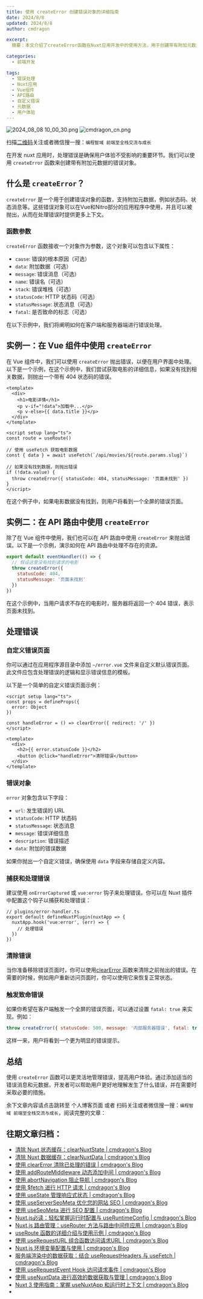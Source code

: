 ```yaml
---
title: 使用 createError 创建错误对象的详细指南
date: 2024/8/8
updated: 2024/8/8
author: cmdragon

excerpt:
  摘要：本文介绍了createError函数在Nuxt应用开发中的使用方法，用于创建带有附加元数据的错误对象，以提升错误处理的灵活性和用户体验。内容包括函数参数说明、在Vue组件和API路由中的应用实例、自定义错误页面的创建、错误的捕获与处理技巧，以及如何触发致命错误展示全屏错误提示。

categories:
  - 前端开发

tags:
  - 错误处理
  - Nuxt应用
  - Vue组件
  - API路由
  - 自定义错误
  - 元数据
  - 用户体验
---
```


<img src="https://static.amd794.com/blog/images/2024_08_08 10_00_30.png@blog" title="2024_08_08 10_00_30.png" alt="2024_08_08 10_00_30.png"/>

<img src="https://static.amd794.com/blog/images/cmdragon_cn.png" title="cmdragon_cn.png" alt="cmdragon_cn.png"/>


扫描[二维码](https://static.amd794.com/blog/images/cmdragon_cn.png)关注或者微信搜一搜：`编程智域 前端至全栈交流与成长`



在开发 nuxt 应用时，处理错误是确保用户体验不受影响的重要环节。我们可以使用 `createError` 函数来创建带有附加元数据的错误对象。

## 什么是 `createError`？

`createError` 是一个用于创建错误对象的函数，支持附加元数据，例如状态码、状态消息等。这些错误对象可以在Vue和Nitro部分的应用程序中使用，并且可以被抛出，从而在处理错误时提供更多上下文。

### 函数参数

`createError` 函数接收一个对象作为参数，这个对象可以包含以下属性：

- `cause`: 错误的根本原因（可选）
- `data`: 附加数据（可选）
- `message`: 错误消息（可选）
- `name`: 错误名（可选）
- `stack`: 错误堆栈（可选）
- `statusCode`: HTTP 状态码（可选）
- `statusMessage`: 状态消息（可选）
- `fatal`: 是否致命的标志（可选）

在以下示例中，我们将阐明如何在客户端和服务器端进行错误处理。

## 实例一：在 Vue 组件中使用 `createError`

在 Vue 组件中，我们可以使用 `createError` 抛出错误，以便在用户界面中处理。以下是一个示例，在这个示例中，我们尝试获取电影的详细信息，如果没有找到相关数据，则抛出一个带有 404 状态码的错误。

```vue
<template>
  <div>
    <h1>电影详情</h1>
    <p v-if="!data">加载中...</p>
    <p v-else>{{ data.title }}</p>
  </div>
</template>

<script setup lang="ts">
const route = useRoute()

// 使用 useFetch 获取电影数据
const { data } = await useFetch(`/api/movies/${route.params.slug}`)

// 如果没有找到数据，则抛出错误
if (!data.value) {
  throw createError({ statusCode: 404, statusMessage: '页面未找到' })
}
</script>
```

在这个例子中，如果电影数据没有找到，则用户将看到一个全屏的错误页面。

## 实例二：在 API 路由中使用 `createError`

除了在 Vue 组件中使用，我们也可以在 API 路由中使用 `createError` 来抛出错误。以下是一个示例，演示如何在 API 路由中处理不存在的资源。

```javascript
export default eventHandler(() => {
  // 假设这里没有找到请求的电影
  throw createError({
    statusCode: 404,
    statusMessage: '页面未找到'
  })
})
```

在这个示例中，当用户请求不存在的电影时，服务器将返回一个 404 错误，表示页面未找到。

## 处理错误

### 自定义错误页面

你可以通过在应用程序源目录中添加 `~/error.vue` 文件来自定义默认错误页面。此文件应包含处理错误的逻辑和显示错误信息的模板。

以下是一个简单的自定义错误页面示例：

```vue
<script setup lang="ts">
const props = defineProps({
  error: Object
})

const handleError = () => clearError({ redirect: '/' })
</script>

<template>
  <div>
    <h2>{{ error.statusCode }}</h2>
    <button @click="handleError">清除错误</button>
  </div>
</template>
```

### 错误对象

`error` 对象包含以下字段：

-   `url`: 发生错误的 URL
-   `statusCode`: HTTP 状态码
-   `statusMessage`: 状态消息
-   `message`: 错误详细信息
-   `description`: 错误描述
-   `data`: 附加的错误数据

如果你抛出一个自定义错误，确保使用 `data` 字段来存储自定义内容。

### 捕获和处理错误

建议使用 `onErrorCaptured` 或 `vue:error` 钩子来处理错误。你可以在 Nuxt 插件中配置这个钩子以捕获和处理错误：

```
// plugins/error-handler.ts
export default defineNuxtPlugin(nuxtApp => {
  nuxtApp.hook('vue:error', (err) => {
    // 处理错误
  })
})
```

### 清除错误

当你准备移除错误页面时，你可以使用[clearError ](https://blog.cmdragon.cn/posts/1bf9b90dd386/) 函数来清除之前抛出的错误。在需要的时候，例如用户重新访问页面时，你可以使用它来恢复正常状态。

### 触发致命错误

如果你希望在客户端触发一个全屏的错误页面，可以通过设置 `fatal: true` 来实现。例如：

```javascript
throw createError({ statusCode: 500, message: '内部服务器错误', fatal: true })
```

这样一来，用户将看到一个更为明显的错误提示。

## 总结

使用 `createError` 函数可以更灵活地管理错误，提高用户体验。通过添加适当的错误消息和元数据，开发者可以帮助用户更好地理解发生了什么错误，并在需要时采取必要的措施。

余下文章内容请点击跳转至 个人博客页面 或者 扫码关注或者微信搜一搜：`编程智域 前端至全栈交流与成长`，阅读完整的文章：

## 往期文章归档：

- [清除 Nuxt 状态缓存：clearNuxtState | cmdragon's Blog](https://blog.cmdragon.cn/posts/0febec81a1d1/)
- [清除 Nuxt 数据缓存：clearNuxtData | cmdragon's Blog](https://blog.cmdragon.cn/posts/0a7c0cc75cf1/)
- [使用 clearError 清除已处理的错误 | cmdragon's Blog](https://blog.cmdragon.cn/posts/1bf9b90dd386/)
- [使用 addRouteMiddleware 动态添加中间 | cmdragon's Blog](https://blog.cmdragon.cn/posts/a070155dbcfb/)
- [使用 abortNavigation 阻止导航 | cmdragon's Blog](https://blog.cmdragon.cn/posts/c89ead546424/)
- [使用 $fetch 进行 HTTP 请求 | cmdragon's Blog](https://blog.cmdragon.cn/posts/07d91f7f1ac2/)
- [使用 useState 管理响应式状态 | cmdragon's Blog](https://blog.cmdragon.cn/posts/dad6ac94ddf0/)
- [使用 useServerSeoMeta 优化您的网站 SEO | cmdragon's Blog](https://blog.cmdragon.cn/posts/dd9cb519a7a9/)
- [使用 useSeoMeta 进行 SEO 配置 | cmdragon's Blog](https://blog.cmdragon.cn/posts/4ab349e1f178/)
- [Nuxt.js必读：轻松掌握运行时配置与 useRuntimeConfig | cmdragon's Blog](https://blog.cmdragon.cn/posts/014b8d25b5e5/)
- [Nuxt.js 路由管理：useRouter 方法与路由中间件应用 | cmdragon's Blog](https://blog.cmdragon.cn/posts/ad9936895e09/)
- [useRoute 函数的详细介绍与使用示例 | cmdragon's Blog](https://blog.cmdragon.cn/posts/eb8617e107bf/)
- [使用 useRequestURL 组合函数访问请求URL | cmdragon's Blog](https://blog.cmdragon.cn/posts/666fa6c8a5ea/)
- [Nuxt.js 环境变量配置与使用 | cmdragon's Blog](https://blog.cmdragon.cn/posts/c79d66614163/)
- [服务端渲染中的数据获取：结合 useRequestHeaders 与 useFetch | cmdragon's Blog](https://blog.cmdragon.cn/posts/e38e8d28511a/)
- [使用 useRequestEvent Hook 访问请求事件 | cmdragon's Blog](https://blog.cmdragon.cn/posts/2f2570605277/)
- [使用 useNuxtData 进行高效的数据获取与管理 | cmdragon's Blog](https://blog.cmdragon.cn/posts/5e9f5a2b593e/)
- [Nuxt 3 使用指南：掌握 useNuxtApp 和运行时上下文 | cmdragon's Blog](https://blog.cmdragon.cn/posts/f51bb8ed8307/)
-

